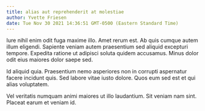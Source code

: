 ```yaml
---
title: alias aut reprehenderit at molestiae
author: Yvette Friesen
date: Tue Nov 30 2021 14:36:51 GMT-0500 (Eastern Standard Time)
---
```

Iure nihil enim odit fuga maxime illo. Amet rerum est. Ab quis cumque autem illum eligendi. Sapiente veniam autem praesentium sed aliquid excepturi tempore. Expedita ratione ut adipisci soluta quidem accusamus. Minus dolor odit eius maiores dolor saepe sed.

 Id aliquid quia. Praesentium nemo asperiores non in corrupti aspernatur facere incidunt quis. Sed labore vitae iusto dolore. Quos eum sed est et qui alias voluptatem.

 Vel veritatis numquam animi maiores ut illo laudantium. Sit veniam nam sint. Placeat earum et veniam id.